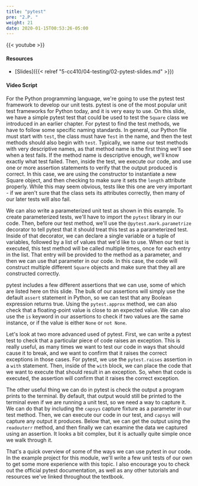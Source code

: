 ```yaml
---
title: "pytest"
pre: "2.P. "
weight: 21
date: 2020-01-15T00:53:26-05:00
---
```


{{< youtube  >}}

<!-- TODO FIXME -->

#### Resources

* [Slides]({{< relref "5-cc410/04-testing/02-pytest-slides.md" >}})

#### Video Script

For the Python programming language, we're going to use the pytest test framework to develop our unit tests. pytest is one of the most popular unit test frameworks for Python today, and it is very easy to use. On this slide, we have a simple pytest test that could be used to test the `Square` class we introduced in an earlier chapter. For pytest to find the test methods, we have to follow some specific naming standards. In general, our Python file must start with `test`, the class must have `Test` in the name, and then the test methods should also begin with `test`. Typically, we name our test methods with very descriptive names, as that method name is the first thing we'll see when a test fails. If the method name is descriptive enough, we'll know exactly what test failed. Then, inside the test, we execute our code, and use one or more assertion statements to verify that the output produced is correct. In this case, we are using the constructor to instantiate a new Square object, and then checking to make sure it sets the `length` attribute properly. While this may seem obvious, tests like this one are very important - if we aren't sure that the class sets its attributes correctly, then many of our later tests will also fail. 

We can also write a parameterized unit test as shown in this example. To create parameterized tests, we'll have to import the `pytest` library in our code. Then, before our test method, we'll use the `@pytest.mark.parametrize` decorator to tell pytest that it should treat this test as a parameterized test. Inside of that decorator, we can declare a single variable or a tuple of variables, followed by a list of values that we'd like to use. When our test is executed, this test method will be called multiple times, once for each entry in the list. That entry will be provided to the method as a parameter, and then we can use that parameter in our code. In this case, the code will construct multiple different `Square` objects and make sure that they all are constructed correctly.

pytest includes a few different assertions that we can use, some of which are listed here on this slide. The bulk of our assertions will simply use the default `assert` statement in Python, so we can test that any Boolean expression returns true. Using the `pytest.approx` method, we can also check that a floating-point value is close to an expected value. We can also use the `is` keyword in our assertions to check if two values are the same instance, or if the value is either `None` or `not None`.  

Let's look at two more advanced used of pytest. First, we can write a pytest test to check that a particular piece of code raises an exception. This is really useful, as many times we want to test our code in ways that should cause it to break, and we want to confirm that it raises the correct exceptions in those cases. For pytest, we use the `pytest.raises` assertion in a `with` statement. Then, inside of the `with` block, we can place the code that we want to execute that should result in an exception. So, when that code is executed, the assertion will confirm that it raises the correct exception.

The other useful thing we can do in pytest is check the output a program prints to the terminal. By default, that output would still be printed to the terminal even if we are running a unit test, so we need a way to capture it. We can do that by including the `capsys` capture fixture as a parameter in our test method. Then, we can execute our code in our test, and `capsys` will capture any output it produces. Below that, we can get the output using the `readouterr` method, and then finally we can examine the data we captured using an assertion. It looks a bit complex, but it is actually quite simple once we walk through it. 

That's a quick overview of some of the ways we can use pytest in our code. In the example project for this module, we'll write a few unit tests of our own to get some more experience with this topic. I also encourage you to check out the official pytest documentation, as well as any other tutorials and resources we've linked throughout the textbook. 

